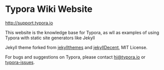 # Typora Wiki Website

<http://support.typora.io>

This website is the knowledge base for Typora, as wll as examples of using Typora with static site generators like Jekyll

Jekyll theme forked from [jekyllthemes](https://github.com/mattvh/jekyllthemes/) and [jekyllDecent](https://github.com/jwillmer/jekyllDecent), MIT License.

For bugs and suggestions on Typora, please contact <hi@typora.io> or [typora-issues](https://github.com/typora/typora-issues/issues).
